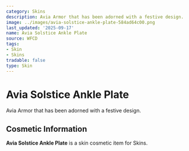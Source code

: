 ```yaml
---
category: Skins
description: Avia Armor that has been adorned with a festive design.
image: ../images/avia-solstice-ankle-plate-584ad64c00.png
last_updated: '2025-09-17'
name: Avia Solstice Ankle Plate
source: WFCD
tags:
- Skin
- Skins
tradable: false
type: Skin
---
```


# Avia Solstice Ankle Plate

Avia Armor that has been adorned with a festive design.

## Cosmetic Information

**Avia Solstice Ankle Plate** is a skin cosmetic item for Skins.

